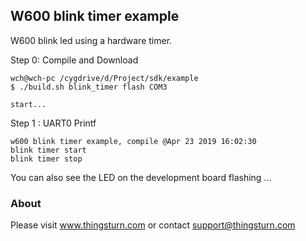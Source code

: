 ## W600 blink timer example

W600 blink led using a hardware timer.

Step 0: Compile and Download

``` 
wch@wch-pc /cygdrive/d/Project/sdk/example
$ ./build.sh blink_timer flash COM3

start...

```

Step 1 :  UART0   Printf

```
w600 blink timer example, compile @Apr 23 2019 16:02:30
blink timer start
blink timer stop

```
You can also see the LED on the development board flashing ...

### About

Please visit www.thingsturn.com or contact support@thingsturn.com
